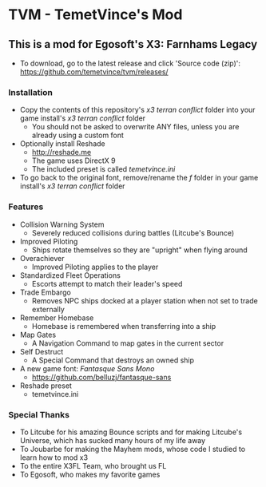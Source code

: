# TVM - TemetVince's Mod

## This is a mod for Egosoft's X3: Farnhams Legacy
* To download, go to the latest release and click 'Source code (zip)': https://github.com/temetvince/tvm/releases/

### Installation
* Copy the contents of this repository's *x3 terran conflict* folder into your game install's *x3 terran conflict* folder
    * You should not be asked to overwrite ANY files, unless you are already using a custom font
* Optionally install Reshade
    * http://reshade.me
    * The game uses DirectX 9
    * The included preset is called *temetvince.ini*
* To go back to the original font, remove/rename the *f* folder in your game install's *x3 terran conflict* folder

### Features
* Collision Warning System
    * Severely reduced collisions during battles (Litcube's Bounce)
* Improved Piloting
    * Ships rotate themselves so they are "upright" when flying around
* Overachiever
    * Improved Piloting applies to the player
* Standardized Fleet Operations
    * Escorts attempt to match their leader's speed
* Trade Embargo
    * Removes NPC ships docked at a player station when not set to trade externally
* Remember Homebase
    * Homebase is remembered when transferring into a ship
* Map Gates
    * A Navigation Command to map gates in the current sector
* Self Destruct
    * A Special Command that destroys an owned ship
* A new game font: *Fantasque Sans Mono*
    * https://github.com/belluzj/fantasque-sans
* Reshade preset
    * temetvince.ini

### Special Thanks
* To Litcube for his amazing Bounce scripts and for making Litcube's Universe, which has sucked many hours of my life away
* To Joubarbe for making the Mayhem mods, whose code I studied to learn how to mod x3
* To the entire X3FL Team, who brought us FL
* To Egosoft, who makes my favorite games